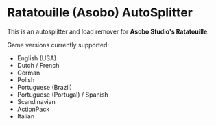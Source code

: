 # Ratatouille (Asobo) AutoSplitter

This is an autosplitter and load remover for **Asobo Studio's Ratatouille**.

Game versions currently supported:

- English (USA)
- Dutch / French
- German
- Polish
- Portuguese (Brazil)
- Portuguese (Portugal) / Spanish
- Scandinavian
- ActionPack
- Italian
